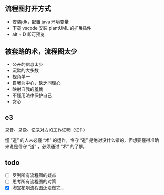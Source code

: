 ## 流程图打开方式

* 安装jdk，配置 java 环境变量
* 下载 vscode 安装 plantUML 的扩展插件
* alt + D 即可预览

## 被套路的术，流程图太少

* 公开的信息太少
* 沉默的大多数
* 视角单一
* 自我为中心，缺乏同理心
* 映射自我的羞愧
* 不懂用法律保护自己
* 贪心


## e3

录音、录像、记录对方的工作证明（证件）

懂 “道” 的人未必懂 “术” 的运作，恪守 “道” 是绝对没什么错的，但想要懂得准确来说是信守 “道” ，必须通过 “术” 的了解。

## todo

* [ ] 罗列所有流程图的疑点
* [ ] 思考所有流程图的对策 
* [x] 淘宝花呗流程图还没做完...

